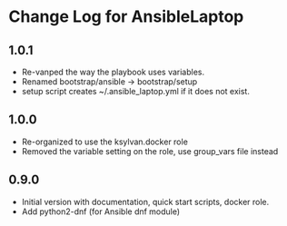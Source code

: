 # Change Log for AnsibleLaptop

## 1.0.1
- Re-vanped the way the playbook uses variables.
- Renamed bootstrap/ansible -> bootstrap/setup
- setup script creates ~/.ansible_laptop.yml if it does not exist.

## 1.0.0
- Re-organized to use the ksylvan.docker role
- Removed the variable setting on the role, use group_vars file instead

## 0.9.0
- Initial version with documentation, quick start scripts, docker role.
- Add python2-dnf (for Ansible dnf module)
